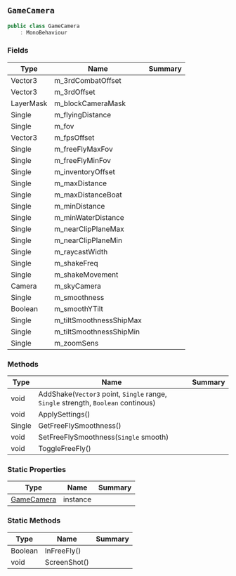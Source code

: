## `GameCamera`

```csharp
public class GameCamera
    : MonoBehaviour

```

### Fields

| Type | Name | Summary | 
| --- | --- | --- | 
| Vector3 | m_3rdCombatOffset |  | 
| Vector3 | m_3rdOffset |  | 
| LayerMask | m_blockCameraMask |  | 
| Single | m_flyingDistance |  | 
| Single | m_fov |  | 
| Vector3 | m_fpsOffset |  | 
| Single | m_freeFlyMaxFov |  | 
| Single | m_freeFlyMinFov |  | 
| Single | m_inventoryOffset |  | 
| Single | m_maxDistance |  | 
| Single | m_maxDistanceBoat |  | 
| Single | m_minDistance |  | 
| Single | m_minWaterDistance |  | 
| Single | m_nearClipPlaneMax |  | 
| Single | m_nearClipPlaneMin |  | 
| Single | m_raycastWidth |  | 
| Single | m_shakeFreq |  | 
| Single | m_shakeMovement |  | 
| Camera | m_skyCamera |  | 
| Single | m_smoothness |  | 
| Boolean | m_smoothYTilt |  | 
| Single | m_tiltSmoothnessShipMax |  | 
| Single | m_tiltSmoothnessShipMin |  | 
| Single | m_zoomSens |  | 


### Methods

| Type | Name | Summary | 
| --- | --- | --- | 
| void | AddShake(`Vector3` point, `Single` range, `Single` strength, `Boolean` continous) |  | 
| void | ApplySettings() |  | 
| Single | GetFreeFlySmoothness() |  | 
| void | SetFreeFlySmoothness(`Single` smooth) |  | 
| void | ToggleFreeFly() |  | 


### Static Properties

| Type | Name | Summary | 
| --- | --- | --- | 
| [GameCamera](./GameCamera.md) | instance |  | 


### Static Methods

| Type | Name | Summary | 
| --- | --- | --- | 
| Boolean | InFreeFly() |  | 
| void | ScreenShot() |  | 


